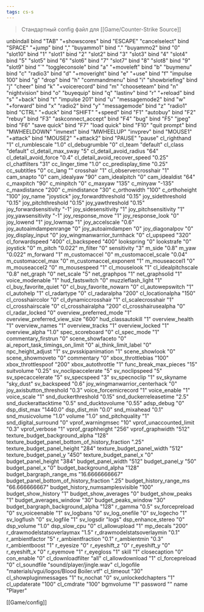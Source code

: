 ```yaml
---
tags: cs-s
---
```


> Стандартный config файл для [[Game/Counter-Strike Source]]


unbindall
bind "TAB" "+showscores"
bind "ESCAPE" "cancelselect"
bind "SPACE" "+jump"
bind "," "buyammo1"
bind "." "buyammo2"
bind "0" "slot10"
bind "1" "slot1"
bind "2" "slot2"
bind "3" "slot3"
bind "4" "slot4"
bind "5" "slot5"
bind "6" "slot6"
bind "7" "slot7"
bind "8" "slot8"
bind "9" "slot9"
bind "`" "toggleconsole"
bind "a" "+moveleft"
bind "b" "buymenu"
bind "c" "radio3"
bind "d" "+moveright"
bind "e" "+use"
bind "f" "impulse 100"
bind "g" "drop"
bind "h" "commandmenu"
bind "i" "showbriefing"
bind "j" "cheer"
bind "k" "+voicerecord"
bind "m" "chooseteam"
bind "n" "nightvision"
bind "o" "buyequip"
bind "q" "lastinv"
bind "r" "+reload"
bind "s" "+back"
bind "t" "impulse 201"
bind "u" "messagemode2"
bind "w" "+forward"
bind "x" "radio2"
bind "y" "messagemode"
bind "z" "radio1"
bind "CTRL" "+duck"
bind "SHIFT" "+speed"
bind "F1" "autobuy"
bind "F2" "rebuy"
bind "F3" "askconnect_accept"
bind "F4" "bug"
bind "F5" "jpeg"
bind "F6" "save quick"
bind "F7" "load quick"
bind "F10" "quit prompt"
bind "MWHEELDOWN" "invnext"
bind "MWHEELUP" "invprev"
bind "MOUSE1" "+attack"
bind "MOUSE2" "+attack2"
bind "PAUSE" "pause"
cl_righthand "1"
cl_rumblescale "1.0"
cl_debugrumble "0"
cl_team "default"
cl_class "default"
cl_detail_max_sway "5"
cl_detail_avoid_radius "64"
cl_detail_avoid_force "0.4"
cl_detail_avoid_recover_speed "0.25"
cl_chatfilters "31"
cc_linger_time "1.0"
cc_predisplay_time "0.25"
cc_subtitles "0"
cc_lang ""
crosshair "1"
cl_observercrosshair "1"
cam_snapto "0"
cam_idealyaw "90"
cam_idealpitch "0"
cam_idealdist "64"
c_maxpitch "90"
c_minpitch "0"
c_maxyaw "135"
c_minyaw "-135"
c_maxdistance "200"
c_mindistance "30"
c_orthowidth "100"
c_orthoheight "100"
joy_name "joystick"
joy_forwardthreshold "0.15"
joy_sidethreshold "0.15"
joy_pitchthreshold "0.15"
joy_yawthreshold "0.15"
joy_forwardsensitivity "-1"
joy_sidesensitivity "1"
joy_pitchsensitivity "1"
joy_yawsensitivity "-1"
joy_response_move "1"
joy_response_look "0"
joy_lowend "1"
joy_lowmap "1"
joy_accelscale "0.6"
joy_autoaimdampenrange "0"
joy_autoaimdampen "0"
joy_diagonalpov "0"
joy_display_input "0"
joy_wingmanwarrior_turnhack "0"
cl_upspeed "320"
cl_forwardspeed "400"
cl_backspeed "400"
lookspring "0"
lookstrafe "0"
joystick "0"
m_pitch "0.022"
m_filter "0"
sensitivity "3"
m_side "0.8"
m_yaw "0.022"
m_forward "1"
m_customaccel "0"
m_customaccel_scale "0.04"
m_customaccel_max "0"
m_customaccel_exponent "1"
m_mouseaccel1 "0"
m_mouseaccel2 "0"
m_mousespeed "1"
cl_mouselook "1"
cl_idealpitchscale "0.8"
net_graph "0"
net_scale "5"
net_graphpos "1"
net_graphsolid "1"
voice_modenable "1"
hud_fastswitch "0"
muzzleflash_light "1"
cl_buy_favorite_quiet "0"
cl_buy_favorite_nowarn "0"
cl_autowepswitch "1"
cl_autohelp "1"
cl_radartype "0"
cl_radaralpha "200"
cl_locationalpha "150"
cl_crosshaircolor "0"
cl_dynamiccrosshair "1"
cl_scalecrosshair "1"
cl_crosshairscale "0"
cl_crosshairalpha "200"
cl_crosshairusealpha "0"
cl_radar_locked "0"
overview_preferred_mode "1"
overview_preferred_view_size "600"
hud_classautokill "1"
overview_health "1"
overview_names "1"
overview_tracks "1"
overview_locked "1"
overview_alpha "1.0"
spec_scoreboard "0"
cl_spec_mode "1"
commentary_firstrun "0"
scene_showfaceto "0"
ai_report_task_timings_on_limit "0"
ai_think_limit_label "0"
npc_height_adjust "1"
sv_pvsskipanimation "1"
scene_showlook "0"
scene_showmoveto "0"
commentary "0"
xbox_throttlebias "100"
xbox_throttlespoof "200"
xbox_autothrottle "1"
func_break_max_pieces "15"
suitvolume "0.25"
sv_noclipaccelerate "5"
sv_noclipspeed "5"
sv_specaccelerate "5"
sv_specspeed "3"
sv_specnoclip "1"
sv_skyname "sky_dust"
sv_backspeed "0.6"
joy_wingmanwarrior_centerhack "0"
joy_axisbutton_threshold "0.3"
voice_forcemicrecord "1"
voice_enable "1"
voice_scale "1"
snd_duckerthreshold "0.15"
snd_duckerreleasetime "2.5"
snd_duckerattacktime "0.5"
snd_ducktovolume "0.55"
adsp_debug "0"
dsp_dist_max "1440.0"
dsp_dist_min "0.0"
snd_mixahead "0.1"
snd_musicvolume "1.0"
volume "1.0"
snd_pitchquality "1"
snd_digital_surround "0"
vprof_warningmsec "10"
vprof_unaccounted_limit "0.3"
vprof_verbose "1"
vprof_graphheight "256"
vprof_graphwidth "512"
texture_budget_background_alpha "128"
texture_budget_panel_bottom_of_history_fraction ".25"
texture_budget_panel_height "284"
texture_budget_panel_width "512"
texture_budget_panel_y "450"
texture_budget_panel_x "0"
budget_panel_height "384"
budget_panel_width "512"
budget_panel_y "50"
budget_panel_x "0"
budget_background_alpha "128"
budget_bargraph_range_ms "16.6666666667"
budget_panel_bottom_of_history_fraction ".25"
budget_history_range_ms "66.666666667"
budget_history_numsamplesvisible "100"
budget_show_history "1"
budget_show_averages "0"
budget_show_peaks "1"
budget_averages_window "30"
budget_peaks_window "30"
budget_bargraph_background_alpha "128"
r_gamma "0.5"
sv_forcepreload "0"
sv_voiceenable "1"
sv_logbans "0"
sv_log_onefile "0"
sv_logecho "1"
sv_logflush "0"
sv_logfile "1"
sv_logsdir "logs"
dsp_enhance_stereo "0"
dsp_volume "1.0"
dsp_slow_cpu "0"
cl_allowupload "1"
mp_decals "200"
r_drawmodelstatsoverlaymax "1.5"
r_drawmodelstatsoverlaymin "0.1"
r_ambientfactor "5"
r_ambientfraction "0.1"
r_ambientmin "0.3"
r_ambientboost "1"
r_eyesize "0"
r_eyeshift_z "0"
r_eyeshift_y "0"
r_eyeshift_x "0"
r_eyemove "1"
r_eyegloss "1"
skill "1"
closecaption "0"
con_enable "0"
cl_downloadfilter "all"
cl_allowdownload "1"
cl_forcepreload "0"
cl_soundfile "sound/player/jingle.wav"
cl_logofile "materials/vgui/logos/Blood Boiler.vtf"
cl_timeout "30"
cl_showpluginmessages "1"
tv_nochat "0"
sv_unlockedchapters "1"
cl_updaterate "100"
cl_cmdrate "100"
bgmvolume "1"
password ""
name "Player"

[[Game/config]]
